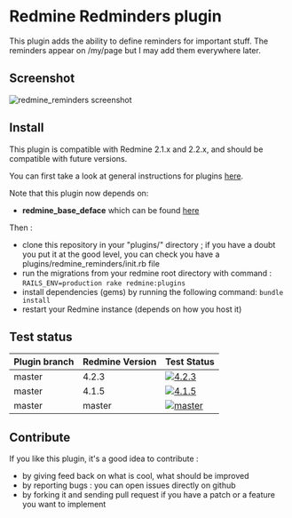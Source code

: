 Redmine Redminders plugin
=========================

This plugin adds the ability to define reminders for important stuff. The
reminders appear on /my/page but I may add them everywhere later.

Screenshot
----------

![redmine_reminders screenshot](http://jbbarth.com/screenshots/redmine_reminders.png)

Install
-------

This plugin is compatible with Redmine 2.1.x and 2.2.x, and should be compatible with future versions.

You can first take a look at general instructions for plugins [here](http://www.redmine.org/wiki/redmine/Plugins).

Note that this plugin now depends on:
* **redmine_base_deface** which can be found [here](https://github.com/jbbarth/redmine_base_deface)

Then :
* clone this repository in your "plugins/" directory ; if you have a doubt you put it at the good level, you can check you have a plugins/redmine_reminders/init.rb file
* run the migrations from your redmine root directory with command : `RAILS_ENV=production rake redmine:plugins`
* install dependencies (gems) by running the following command: `bundle install`
* restart your Redmine instance (depends on how you host it)

Test status
------------

|Plugin branch| Redmine Version   | Test Status      |
|-------------|-------------------|------------------|
|master       | 4.2.3             | [![4.2.3][1]][5] |
|master       | 4.1.5             | [![4.1.5][2]][5] |
|master       | master            | [![master][4]][5]|

[1]: https://github.com/jbbarth/redmine_reminders/actions/workflows/4_2_3.yml/badge.svg
[2]: https://github.com/jbbarth/redmine_reminders/actions/workflows/4_1_5.yml/badge.svg
[4]: https://github.com/jbbarth/redmine_reminders/actions/workflows/master.yml/badge.svg
[5]: https://github.com/jbbarth/redmine_reminders/actions

Contribute
----------

If you like this plugin, it's a good idea to contribute :
* by giving feed back on what is cool, what should be improved
* by reporting bugs : you can open issues directly on github
* by forking it and sending pull request if you have a patch or a feature you want to implement
